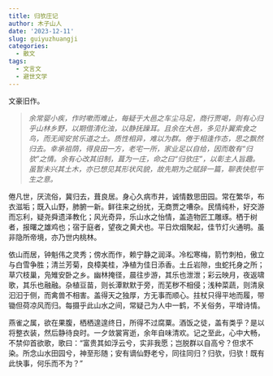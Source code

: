 ```yaml
---
title: 归欤庄记
author: 木子山人
date: '2023-12-11'
slug: guiyuzhuangji
categories:
  - 散文
tags:
  - 文言文
  - 避世文学
---
```


文豪旧作。

<!--more-->

> *余常婴小疾，作时嗽而难止，每疑于大邑之车尘马足，商行贾喝，则有心归乎山林乡野，以期借清化浊，以静抚躁耳。且余在大邑，多见扑翼索食之鸟，而无闻安贫乐道之士。质性相异，难以为群。倦于相逢作态，思之飘然归去。幸承祖荫，得良田一方，老宅一所，家业足以自给，因而敢有“归欤”之情。余有心改其旧制，葺为一庄，命之曰“归欤庄”，以彰主人旨趣。虽暂未兴其土木，亦已想见其形状风貌，故先期为之赋辞一篇，聊表快慰平生之意。*
    
    
倦凡世，厌流俗，冀归去，葺良居。身心久病市井，诚情数思田园。常在繁华，布衣滋垢；既入山野，肺腑一新。鲜往来之纷扰，无商贾之嘈杂。民情纯朴，好交游而忘利，疑尧舜遗泽教化；风光奇异，乐山水之怡情，盖造物匠工雕琢。栖于树者，报曙之雄鸡也；宿于庭者，望夜之黄犬也。平日炊烟聚起，佳节灯火通明。虽非隐所帝境，亦乃世内桃林。
    
    
依山而居，钟魁伟之灵秀；傍水而作，赖宁静之润泽。冷松寒梅，箭竹刺柏，傲立与白雪争胜；清兰芳菊，良樟美桂，净植为佳日添香。土丘岩隙，虫蛇托身之所；草穴枝巢，凫雉安卧之乡。幽林掩径，晨往步游，其乐也泄泄；彩云映月，夜返啸歌，其乐也融融。杂植豆苗，则长潭默默于旁，而芜秽不相侵；浅种菜蔬，则清泉汩汩于侧，而禽兽不相害。盖得天之独厚，方无事而顺心。拄杖只得平地而履，带锄但荷凉风而归。每摄乎此山水之间，常疑己为人中一鹤，不关俗务，平增诗情。
    
    
燕雀之属，欲在果腹，栖栖遑遑终日，所得不过腐粟。酒饭之徒，盖有类乎？是以将整衣装，然后静待良时。一夕敛裳宵逝，余年自味清欢。记之至此，心中大畅，不禁仰首欲歌，歌曰：“富贵其如浮云兮，实非我愿；岂脱群以自高兮？但求不染。所念山水田园兮，神至形随；安有谪仙野老兮，同往同归？归欤，归欤！既有此快事，何乐而不为？”           
